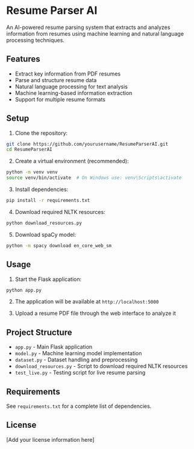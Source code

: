 # Resume Parser AI

An AI-powered resume parsing system that extracts and analyzes information from resumes using machine learning and natural language processing techniques.

## Features

- Extract key information from PDF resumes
- Parse and structure resume data
- Natural language processing for text analysis
- Machine learning-based information extraction
- Support for multiple resume formats

## Setup

1. Clone the repository:
```bash
git clone https://github.com/yourusername/ResumeParserAI.git
cd ResumeParserAI
```

2. Create a virtual environment (recommended):
```bash
python -m venv venv
source venv/bin/activate  # On Windows use: venv\Scripts\activate
```

3. Install dependencies:
```bash
pip install -r requirements.txt
```

4. Download required NLTK resources:
```bash
python download_resources.py
```

5. Download spaCy model:
```bash
python -m spacy download en_core_web_sm
```

## Usage

1. Start the Flask application:
```bash
python app.py
```

2. The application will be available at `http://localhost:5000`

3. Upload a resume PDF file through the web interface to analyze it

## Project Structure

- `app.py` - Main Flask application
- `model.py` - Machine learning model implementation
- `dataset.py` - Dataset handling and preprocessing
- `download_resources.py` - Script to download required NLTK resources
- `test_live.py` - Testing script for live resume parsing

## Requirements

See `requirements.txt` for a complete list of dependencies.

## License

[Add your license information here]

